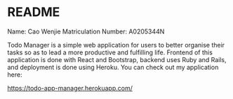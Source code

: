 # README

Name: Cao Wenjie 
Matriculation Number: A0205344N

Todo Manager is a simple web application for users to better organise their tasks so as to lead a more productive and fulfilling life. Frontend of this application is done with React and Bootstrap, backend uses Ruby and Rails, and deployment is done using Heroku. You can check out my application here:

https://todo-app-manager.herokuapp.com/
